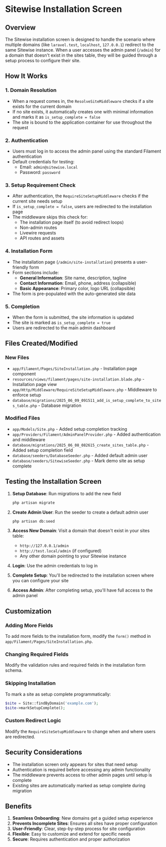 # Sitewise Installation Screen

## Overview

The Sitewise installation screen is designed to handle the scenario where multiple domains (like `laravel.test`, `localhost`, `127.0.0.1`) redirect to the same Sitewise instance. When a user accesses the admin panel (`/admin`) for a domain that doesn't exist in the sites table, they will be guided through a setup process to configure their site.

## How It Works

### 1. Domain Resolution
- When a request comes in, the `ResolveSiteMiddleware` checks if a site exists for the current domain
- If no site exists, it automatically creates one with minimal information and marks it as `is_setup_complete = false`
- The site is bound to the application container for use throughout the request

### 2. Authentication
- Users must log in to access the admin panel using the standard Filament authentication
- Default credentials for testing:
  - Email: `admin@sitewise.local`
  - Password: `password`

### 3. Setup Requirement Check
- After authentication, the `RequireSiteSetupMiddleware` checks if the current site needs setup
- If `is_setup_complete = false`, users are redirected to the installation page
- The middleware skips this check for:
  - The installation page itself (to avoid redirect loops)
  - Non-admin routes
  - Livewire requests
  - API routes and assets

### 4. Installation Form
- The installation page (`/admin/site-installation`) presents a user-friendly form
- Form sections include:
  - **General Information**: Site name, description, tagline
  - **Contact Information**: Email, phone, address (collapsible)
  - **Basic Appearance**: Primary color, logo URL (collapsible)
- The form is pre-populated with the auto-generated site data

### 5. Completion
- When the form is submitted, the site information is updated
- The site is marked as `is_setup_complete = true`
- Users are redirected to the main admin dashboard

## Files Created/Modified

### New Files
- `app/Filament/Pages/SiteInstallation.php` - Installation page component
- `resources/views/filament/pages/site-installation.blade.php` - Installation page view
- `app/Http/Middleware/RequireSiteSetupMiddleware.php` - Middleware to enforce setup
- `database/migrations/2025_06_09_091511_add_is_setup_complete_to_sites_table.php` - Database migration

### Modified Files
- `app/Models/Site.php` - Added setup completion tracking
- `app/Providers/Filament/AdminPanelProvider.php` - Added authentication and middleware
- `database/migrations/2025_06_08_082615_create_sites_table.php` - Added setup completion field
- `database/seeders/DatabaseSeeder.php` - Added default admin user
- `database/seeders/SitewiseSeeder.php` - Mark demo site as setup complete

## Testing the Installation Screen

1. **Setup Database**: Run migrations to add the new field
   ```bash
   php artisan migrate
   ```

2. **Create Admin User**: Run the seeder to create a default admin user
   ```bash
   php artisan db:seed
   ```

3. **Access New Domain**: Visit a domain that doesn't exist in your sites table:
   - `http://127.0.0.1/admin`
   - `http://test.local/admin` (if configured)
   - Any other domain pointing to your Sitewise instance

4. **Login**: Use the admin credentials to log in

5. **Complete Setup**: You'll be redirected to the installation screen where you can configure your site

6. **Access Admin**: After completing setup, you'll have full access to the admin panel

## Customization

### Adding More Fields
To add more fields to the installation form, modify the `form()` method in `app/Filament/Pages/SiteInstallation.php`.

### Changing Required Fields
Modify the validation rules and required fields in the installation form schema.

### Skipping Installation
To mark a site as setup complete programmatically:
```php
$site = Site::findByDomain('example.com');
$site->markSetupComplete();
```

### Custom Redirect Logic
Modify the `RequireSiteSetupMiddleware` to change when and where users are redirected.

## Security Considerations

- The installation screen only appears for sites that need setup
- Authentication is required before accessing any admin functionality
- The middleware prevents access to other admin pages until setup is complete
- Existing sites are automatically marked as setup complete during migration

## Benefits

1. **Seamless Onboarding**: New domains get a guided setup experience
2. **Prevents Incomplete Sites**: Ensures all sites have proper configuration
3. **User-Friendly**: Clear, step-by-step process for site configuration
4. **Flexible**: Easy to customize and extend for specific needs
5. **Secure**: Requires authentication and proper authorization
